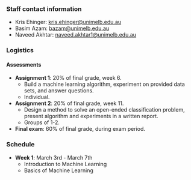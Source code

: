 ### Staff contact information

- Kris Ehinger: kris.ehinger@unimelb.edu.au
- Basim Azam: bazam@unimelb.edu.au
- Naveed Akhtar: naveed.akhtar1@unimelb.edu.au

### Logistics

#### Assessments

- **Assignment 1**: 20% of final grade, week 6.
	- Build a machine learning algorithm, experiment on provided data sets, and answer questions.
	- Individual.
- **Assignment 2**: 20% of final grade, week 11.
	- Design a method to solve an open-ended classification problem, present algorithm and experiments in a written report.
	- Groups of 1-2.
- **Final exam**: 60% of final grade, during exam period.

### Schedule

- **Week 1**: March 3rd - March 7th
	- Introduction to Machine Learning
	- Basics of Machine Learning
